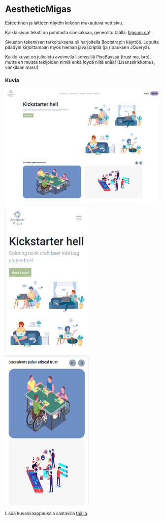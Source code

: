 # AestheticMigas
Esteettinen ja laitteen näytön kokoon mukautuva nettisivu.

Kaikki sivun teksti on puhdasta siansaksaa, generoitu täällä: [hipsum.co](https://hipsum.co)!

Sivuston tekemisen tarkoituksena oli harjoitella Bootstrapin käyttöä. Lopulta päädyin kirjoittamaan myös hieman javascriptiä (ja ripauksen JQueryä).

Kaikki kuvat on julkaistu avoimella lisenssillä PixaBayssa (trust me, bro), mutta en muista tekijöiden nimiä enkä löydä niitä enää! (Lisenssirikkomus, vankilaan mars!)

### Kuvia

![Työpöytäversio](https://github.com/ArttuOll/MockWebsites/blob/main/AestheticMigas/screenshots/migas_1.png)
![Mobiiliversio](https://github.com/ArttuOll/MockWebsites/blob/main/AestheticMigas/screenshots/migas_3.png)
![Mobiiliversio](https://github.com/ArttuOll/MockWebsites/blob/main/AestheticMigas/screenshots/migas_4.png)

Lisää kuvankaappauksia saatavilla [täällä](https://github.com/ArttuOll/MockWebsites/tree/main/AestheticMigas/screenshots).
